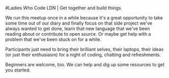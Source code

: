 #Ladies Who Code LDN | Get together and build things

We run this meetup once in a while because it's a great opportunity to take some time out of our diary and finally focus on that side project we've always wanted to get done, learn that new language that we've been reading about or contribute to open source. Or maybe get help with a problem that we've been stuck on for a while.

Participants just need to bring their brilliant selves, their laptops, their ideas (or just their enthusiasm) for a night of coding, chatting and refreshments.

Beginners are welcome, too. We can help and dig up some resources to get you started.
